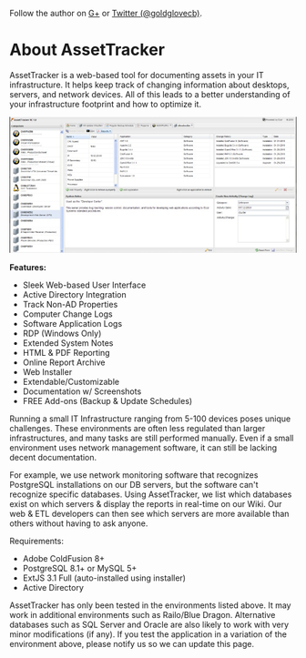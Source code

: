 Follow the author on [G+](https://plus.google.com/u/1/111169756342687497578?rel=author)
or [Twitter (@goldglovecb)](http://twitter.com/goldglovecb).
<h1>About AssetTracker</h1>

AssetTracker is a web-based tool for documenting assets in your IT infrastructure. It helps keep track of changing information about desktops, servers, and network devices. All of this leads to a better understanding of your infrastructure footprint and how to optimize it.

![](https://raw.githubusercontent.com/coreybutler/assettracker/master/9bb0d8bf183ac865203825aa4b2cbc89-original.png)

<b>Features:</b>

* Sleek Web-based User Interface
* Active Directory Integration
* Track Non-AD Properties
* Computer Change Logs
* Software Application Logs
* RDP (Windows Only)
* Extended System Notes
* HTML &amp; PDF Reporting
* Online Report Archive
* Web Installer
* Extendable/Customizable
* Documentation w/ Screenshots
* FREE Add-ons (Backup &amp; Update Schedules)

Running a small IT Infrastructure ranging from 5-100 devices poses unique challenges. These environments are often less regulated than larger infrastructures, and many tasks are still performed manually. Even if a small environment uses network management software, it can still be lacking decent documentation.

For example, we use network monitoring software that recognizes PostgreSQL installations on our DB servers, but the software can't recognize specific databases. Using AssetTracker, we list which databases exist on which servers &amp; display the reports in real-time on our Wiki. Our web &amp; ETL developers can then see which servers are more available than others without having to ask anyone.

Requirements:
* Adobe ColdFusion 8+
* PostgreSQL 8.1+ or MySQL 5+
* ExtJS 3.1 Full (auto-installed using installer)
* Active Directory

AssetTracker has only been tested in the environments listed above. It may work in additional environments such as Railo/Blue Dragon. Alternative databases such as SQL Server and Oracle are also likely to work with very minor modifications (if any). If you test the application in a variation of the environment above, please notify us so we can update this page. 
